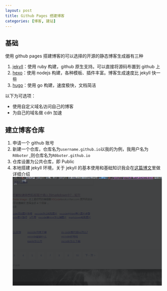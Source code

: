 ```yaml
---
layout: post
title: Github Pages 搭建博客
categories: [博客, 建站]
---
```


## 基础

使用 github pages 搭建博客的可以选择的开源的静态博客生成器有三种

1. [jekyll](http://jekyllcn.com/)：使用 ruby 构建，github 原生支持。可以直接将源码布置到 github 上
2. [hexo](https://hexo.io/)：使用 nodejs 构建，各种模板、插件丰富。博客生成速度比 jekyll 快一些
3. [hugo](https://gohugo.io)：使用 go 构建，速度极快，文档简洁

以下为可选项：

- 使用自定义域名访问自己的博客
- 为自己的域名做 cdn 加速

## 建立博客仓库

1. 申请一个 github 账号
2. 新建一个仓库，仓库名为`username.github.io`以我的为例，我用户名为`R0boter` ,则仓库名为`R0boter.github.io`
3. 仓库设置为公共仓库，即 Public
4. 本地搭建 jekyll 环境，关于 jekyll 的基本使用和基础知识我会在[这篇博文](./jekyll-github-官方静态网页生成器)里做详细介绍
   ![](/assets/2020-08-12-github-pages-搭建博客/18-51-07.png)
